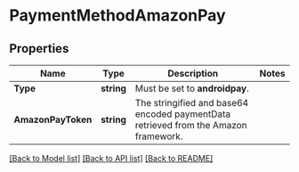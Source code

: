 # PaymentMethodAmazonPay

## Properties

Name | Type | Description | Notes
------------ | ------------- | ------------- | -------------
**Type** | **string** | Must be set to **androidpay**. | 
**AmazonPayToken** | **string** | The stringified and base64 encoded paymentData retrieved from the Amazon framework. | 

[[Back to Model list]](../README.md#documentation-for-models) [[Back to API list]](../README.md#documentation-for-api-endpoints) [[Back to README]](../README.md)


